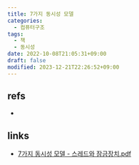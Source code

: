 ```yaml
---
title: 7가지 동시성 모델
categories:
  - 컴퓨터구조
tags:
  - 책
  - 동시성
date: 2022-10-08T21:05:31+09:00
draft: false
modified: 2023-12-21T22:26:52+09:00
---
```



## refs
- 



## links
- [7가지 동시성 모델 - 스레드와 잠금장치.pdf](https://chankoo.github.io/images/7%EA%B0%80%EC%A7%80%20%EB%8F%99%EC%8B%9C%EC%84%B1%20%EB%AA%A8%EB%8D%B8%20-%20%EC%8A%A4%EB%A0%88%EB%93%9C%EC%99%80%20%EC%9E%A0%EA%B8%88%EC%9E%A5%EC%B9%98.pdf)
